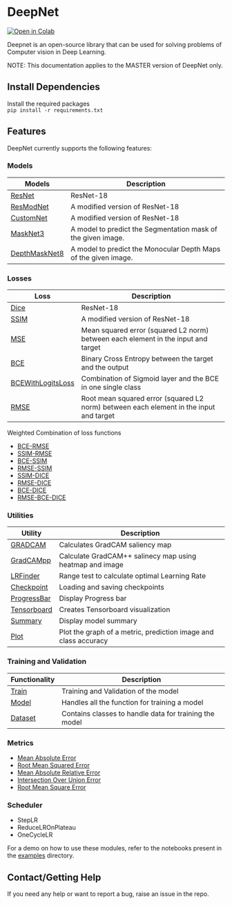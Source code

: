 # DeepNet

[![Open in Colab](https://colab.research.google.com/assets/colab-badge.svg)](https://colab.research.google.com/drive/1g63kM2rq3pktpTx5neqNlbSVYeT9xvEk)  

Deepnet is an open-source library that can be used for solving problems of Computer vision in Deep Learning.  
 
NOTE: This documentation applies to the MASTER version of DeepNet only.


## Install Dependencies

Install the required packages  
`pip install -r requirements.txt`

## Features

DeepNet currently supports the following features:

### Models

| Models | Description |
| ------- | ----- |
| [ResNet](./model/models/resnet.py) | ResNet-18 |
| [ResModNet](./model/models/resmodnet.py) | A modified version of ResNet-18  |
| [CustomNet](./model/models/customnet.py) | A modified version of ResNet-18   |
| [MaskNet3](./model/models/masknet.py) | A model to predict the Segmentation mask of the given image. |
| [DepthMaskNet8](./model/models/depthnet.py) | A model to predict the Monocular Depth Maps of the given image. |

### Losses

| Loss | Description |
| ------- | ----- |
| [Dice](./model/losses/dice_loss.py) | ResNet-18 |
| [SSIM](./model/losses/ssim.py) | A modified version of ResNet-18  |
| [MSE](https://github.com/rvk007/DeepNet/blob/44ea35c02df7e719fc5c7f2f0c5da6f0cbfec4e3/model/losses/loss.py#L5) | Mean squared error (squared L2 norm) between each element in the input and target   |
| [BCE](https://github.com/rvk007/DeepNet/blob/44ea35c02df7e719fc5c7f2f0c5da6f0cbfec4e3/model/losses/loss.py#L22) | Binary Cross Entropy between the target and the output |
| [BCEWithLogitsLoss](https://github.com/rvk007/DeepNet/blob/44ea35c02df7e719fc5c7f2f0c5da6f0cbfec4e3/model/losses/loss.py#L41) | Combination of Sigmoid layer and the BCE in one single class |
| [RMSE](https://github.com/rvk007/DeepNet/blob/44ea35c02df7e719fc5c7f2f0c5da6f0cbfec4e3/model/losses/loss.py#L58) | Root mean squared error (squared L2 norm) between each element in the input and target |

Weighted Combination of loss functions
- [BCE-RMSE](https://github.com/rvk007/DeepNet/blob/44ea35c02df7e719fc5c7f2f0c5da6f0cbfec4e3/model/losses/loss_combination.py#L10)
- [SSIM-RMSE](https://github.com/rvk007/DeepNet/blob/44ea35c02df7e719fc5c7f2f0c5da6f0cbfec4e3/model/losses/loss_combination.py#L22)
- [BCE-SSIM](https://github.com/rvk007/DeepNet/blob/44ea35c02df7e719fc5c7f2f0c5da6f0cbfec4e3/model/losses/loss_combination.py#L34)
- [RMSE-SSIM](https://github.com/rvk007/DeepNet/blob/44ea35c02df7e719fc5c7f2f0c5da6f0cbfec4e3/model/losses/loss_combination.py#L46)
- [SSIM-DICE](https://github.com/rvk007/DeepNet/blob/44ea35c02df7e719fc5c7f2f0c5da6f0cbfec4e3/model/losses/loss_combination.py#L57)
- [RMSE-DICE](https://github.com/rvk007/DeepNet/blob/44ea35c02df7e719fc5c7f2f0c5da6f0cbfec4e3/model/losses/loss_combination.py#L68)
- [BCE-DICE](https://github.com/rvk007/DeepNet/blob/44ea35c02df7e719fc5c7f2f0c5da6f0cbfec4e3/model/losses/loss_combination.py#L79)
- [RMSE-BCE-DICE](https://github.com/rvk007/DeepNet/blob/44ea35c02df7e719fc5c7f2f0c5da6f0cbfec4e3/model/losses/loss_combination.py#L103)

### Utilities

| Utility | Description |
| ------- | ----- |
| [GRADCAM](./gradcam/gradcam.py) | Calculates GradCAM saliency map |
| [GradCAMpp](./gradcam/gradcam_pp.py) | Calculate GradCAM++ salinecy map using heatmap and image |
| [LRFinder](./lr_finder/lr_finder.py) | Range test to calculate optimal Learning Rate  |
| [Checkpoint](./utils/checkpoint.py) | Loading and saving checkpoints  |
| [ProgressBar](./utils/progress_bar.py) | Display Progress bar |
| [Tensorboard](./utils/tensorboard.py) | Creates Tensorboard visualization  |
| [Summary](./utils/summary.py)| Display model summary |
| [Plot](./utils/plot.py)| Plot the graph of a metric, prediction image and class accuracy |



### Training and Validation

| Functionality | Description |
| ------- | ----- |
| [Train](/home/rvk/DeepNet/model/train.py) | Training and Validation of the model |
| [Model](/home/rvk/DeepNet/model/learner.py) | Handles all the function for training a model  |
| [Dataset](/home/rvk/DeepNet/data/dataset) | Contains classes to handle data for training the model|


### Metrics

- [Mean Absolute Error](https://github.com/rvk007/DeepNet/blob/f67732d2d65798289925ea76d58f1d8636f13273/model/metrics.py#L36)
- [Root Mean Squared Error](https://github.com/rvk007/DeepNet/blob/f67732d2d65798289925ea76d58f1d8636f13273/model/metrics.py#L50)
- [Mean Absolute Relative Error](https://github.com/rvk007/DeepNet/blob/f67732d2d65798289925ea76d58f1d8636f13273/model/metrics.py#L67)
- [Intersection Over Union Error](https://github.com/rvk007/DeepNet/blob/f67732d2d65798289925ea76d58f1d8636f13273/model/metrics.py#L84)
- [Root Mean Square Error](https://github.com/rvk007/DeepNet/blob/f67732d2d65798289925ea76d58f1d8636f13273/model/metrics.py#L130)

### Scheduler
- StepLR
- ReduceLROnPlateau
- OneCycleLR

For a demo on how to use these modules, refer to the notebooks present in the [examples](./examples) directory.

## Contact/Getting Help

If you need any help or want to report a bug, raise an issue in the repo.